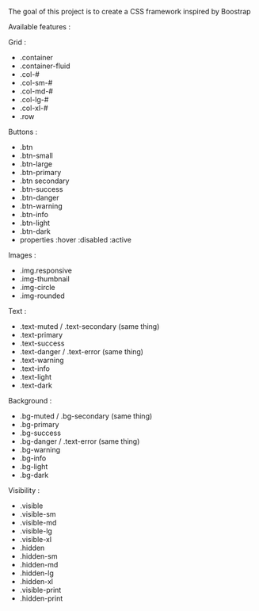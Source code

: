 The goal of this project is to create a CSS framework inspired by Boostrap

Available features :

Grid :
- .container
- .container-fluid
- .col-#
- .col-sm-#
- .col-md-#
- .col-lg-#
- .col-xl-#
- .row

Buttons :
- .btn
- .btn-small
- .btn-large
- .btn-primary
- .btn secondary
- .btn-success
- .btn-danger
- .btn-warning
- .btn-info
- .btn-light
- .btn-dark
- properties :hover :disabled :active

Images :
- .img.responsive
- .img-thumbnail
- .img-circle
- .img-rounded

Text :
- .text-muted / .text-secondary (same thing)
- .text-primary
- .text-success
- .text-danger / .text-error (same thing)
- .text-warning
- .text-info
- .text-light
- .text-dark

Background :
- .bg-muted / .bg-secondary (same thing)
- .bg-primary
- .bg-success
- .bg-danger / .text-error (same thing)
- .bg-warning
- .bg-info
- .bg-light
- .bg-dark

Visibility :
- .visible
- .visible-sm
- .visible-md
- .visible-lg
- .visible-xl
- .hidden
- .hidden-sm
- .hidden-md
- .hidden-lg
- .hidden-xl
- .visible-print
- .hidden-print